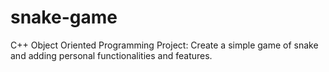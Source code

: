 # snake-game
C++ Object Oriented Programming Project: Create a simple game of snake and adding personal functionalities and features.
